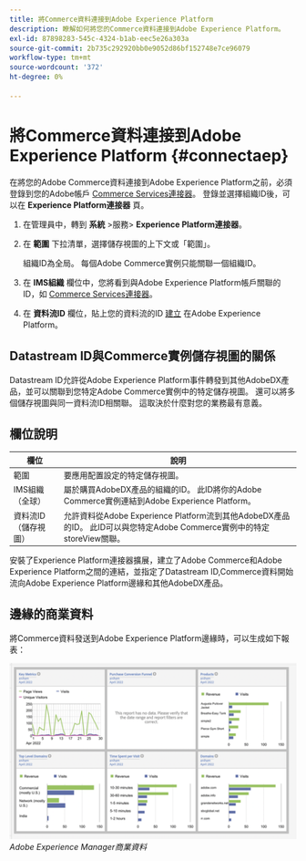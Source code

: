 ```yaml
---
title: 將Commerce資料連接到Adobe Experience Platform
description: 瞭解如何將您的Commerce資料連接到Adobe Experience Platform。
exl-id: 87898283-545c-4324-b1ab-eec5e26a303a
source-git-commit: 2b735c292920bb0e9052d86bf152748e7ce96079
workflow-type: tm+mt
source-wordcount: '372'
ht-degree: 0%

---
```


# 將Commerce資料連接到Adobe Experience Platform {#connectaep}

在將您的Adobe Commerce資料連接到Adobe Experience Platform之前，必須登錄到您的Adobe帳戶 [Commerce Services連接器](../landing/saas.md#organizationid)。 登錄並選擇組織ID後，可以在 **Experience Platform連接器** 頁。

1. 在管理員中，轉到 **系統** >服務> **Experience Platform連接器**。

1. 在 **範圍** 下拉清單，選擇儲存視圖的上下文或「範圍」。

   組織ID為全局。 每個Adobe Commerce實例只能關聯一個組織ID。

1. 在 **IMS組織** 欄位中，您將看到與Adobe Experience Platform帳戶關聯的ID，如 [Commerce Services連接器](../landing/saas.md#organizationid)。

1. 在 **資料流ID** 欄位，貼上您的資料流的ID [建立](https://experienceleague.adobe.com/docs/experience-platform/edge/fundamentals/datastreams.html) 在Adobe Experience Platform。

## Datastream ID與Commerce實例儲存視圖的關係

Datastream ID允許從Adobe Experience Platform事件轉發到其他AdobeDX產品，並可以關聯到您特定Adobe Commerce實例中的特定儲存視圖。 還可以將多個儲存視圖與同一資料流ID相關聯。 這取決於什麼對您的業務最有意義。

## 欄位說明

| 欄位 | 說明 |
|--- |--- |
| 範圍 | 要應用配置設定的特定儲存視圖。 |
| IMS組織（全球） | 屬於購買AdobeDX產品的組織的ID。 此ID將你的Adobe Commerce實例連結到Adobe Experience Platform。 |
| 資料流ID（儲存視圖） | 允許資料從Adobe Experience Platform流到其他AdobeDX產品的ID。 此ID可以與您特定Adobe Commerce實例中的特定storeView關聯。 |

安裝了Experience Platform連接器擴展，建立了Adobe Commerce和Adobe Experience Platform之間的連結，並指定了Datastream ID,Commerce資料開始流向Adobe Experience Platform邊緣和其他AdobeDX產品。

## 邊緣的商業資料

將Commerce資料發送到Adobe Experience Platform邊緣時，可以生成如下報表：

![Adobe Experience Manager商業資料](assets/aem-data-1.png)
_Adobe Experience Manager商業資料_
